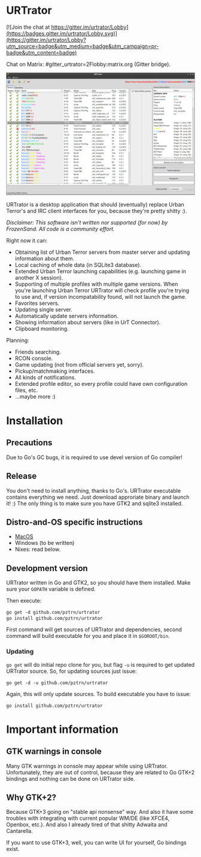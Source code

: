 # URTrator

[![Join the chat at https://gitter.im/urtrator/Lobby](https://badges.gitter.im/urtrator/Lobby.svg)](https://gitter.im/urtrator/Lobby?utm_source=badge&utm_medium=badge&utm_campaign=pr-badge&utm_content=badge)

Chat on Matrix: #gitter_urtrator=2Flobby:matrix.org (Gitter bridge).

![Main Window](/doc/screenshots/0.1-main_window.png)

URTrator is a desktop application that should (eventually) replace
Urban Terror's and IRC client interfaces for you, because they're
pretty shitty :).

*Disclaimer: This software isn't written nor supported (for now) by FrozenSand.
All code is a community effort.*

Right now it can:

* Obtaining list of Urban Terror servers from master server and
updating information about them.
* Local caching of whole data (in SQLite3 database).
* Extended Urban Terror launching capabilities (e.g. launching game
in another X session).
* Supporting of multiple profiles with multiple game versions.
When you're launching Urban Terror URTrator will check profile you're
trying to use and, if version incompatability found, will not launch
the game.
* Favorites servers.
* Updating single server.
* Automatically update servers information.
* Showing information about servers (like in UrT Connector).
* Clipboard monitoring.

Planning:

* Friends searching.
* RCON console.
* Game updating (not from official servers yet, sorry).
* Pickup/matchmaking interfaces.
* All kinds of notifications.
* Extended profile editor, so every profile could have own configuration
files, etc.
* ...maybe more :)

# Installation

## Precautions

Due to Go's GC bugs, it is required to use devel version of Go
compiler!

## Release

You don't need to install anything, thanks to Go's.
URTrator executable contains everything we need. Just download
approriate binary and launch it! :) The only thing is to make
sure you have GTK2 and sqlite3 installed.

## Distro-and-OS specific instructions

* [MacOS](/doc/installation/macos/)
* Windows (to be written)
* Nixes: read below.

## Development version

URTrator written in Go and GTK2, so you should have them installed.
Make sure your ``GOPATH`` variable is defined.

Then execute:

```
go get -d github.com/pztrn/urtrator
go install github.com/pztrn/urtrator
```

First command will get sources of URTrator and dependencies, second
command will build executable for you and place it in ``$GOROOT/bin``.


### Updating

``go get`` will do initial repo clone for you, but flag ``-u`` is
required to get updated URTrator source. So, for updating sources
just issue:

```
go get -d -u github.com/pztrn/urtrator
```

Again, this will only update sources. To build executable you have to
issue:

```
go install github.com/pztrn/urtrator
```

# Important information

## GTK warnings in console

Many GTK warnings in console may appear while using URTrator. Unfortunately,
they are out of control, because they are related to Go GTK+2 bindings
and nothing can be done on URTrator side.

## Why GTK+2?

Because GTK+3 going on "stable api nonsense" way. And also it have some
troubles with integrating with current popular WM/DE (like XFCE4,
Openbox, etc.). And also I already tired of that shitty Adwaita and
Cantarella.

If you want to use GTK+3, well, you can write UI for yourself, Go
bindings exist.
